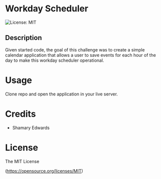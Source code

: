# Workday Scheduler 


![License: MIT](https://img.shields.io/badge/License-MIT-yellow.svg)


## Description

Given started code, the goal of this challenge was to create a simple calendar application that allows a user to save events for each hour of the day to make this workday scheduler operational.





# Usage
Clone repo and open the application in your live server. 


# Credits

* Shamary Edwards


# License 
  The MIT License
   
  (https://opensource.org/licenses/MIT)
  
